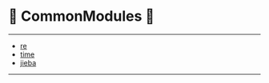 # :rocket: CommonModules :facepunch:		
---		
- [re][1]		
- [time][2]		
- [jieba][3]		
		
		
		
		
		
		
		
		
		
		
		
---		
[1]: http://nbviewer.jupyter.org/github/Jie-Yuan/3_PythonLearning/blob/master/2_CommonlyUsedModules/1_re.ipynb		
[2]: http://nbviewer.jupyter.org/github/Jie-Yuan/3_PythonLearning/blob/master/2_CommonlyUsedModules/2_time.ipynb		
[3]: http://nbviewer.jupyter.org/github/Jie-Yuan/3_PythonLearning/blob/master/2_CommonlyUsedModules/3_jieba.ipynb
